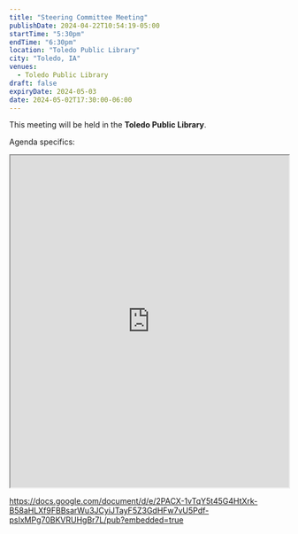 ```yaml
---
title: "Steering Committee Meeting"
publishDate: 2024-04-22T10:54:19-05:00
startTime: "5:30pm"
endTime: "6:30pm"
location: "Toledo Public Library"
city: "Toledo, IA"
venues:
  - Toledo Public Library
draft: false
expiryDate: 2024-05-03
date: 2024-05-02T17:30:00-06:00
--- 
```


This meeting will be held in the **Toledo Public Library**.

Agenda specifics:  

<iframe src="https://docs.google.com/document/d/e/2PACX-1vTdOP2yl-kYvKzROB_-IIthhjSuLQA-KL1W_Y9WxP_V52KWzYlNeSFQ0X23m-nGVJj4wzU29E03RssI/pub?embedded=true" width="100%" height="600"></iframe>

https://docs.google.com/document/d/e/2PACX-1vTqY5t45G4HtXrk-B58aHLXf9FBBsarWu3JCyiJTayF5Z3GdHFw7vU5Pdf-psIxMPg70BKVRUHgBr7L/pub?embedded=true

<!-- Will be posted as soon as they are available. Check back here often. -->

<!-- ![June 2023 Agenda](images/Healthy-Hometown-Agenda-for-June-2023.png)  -->